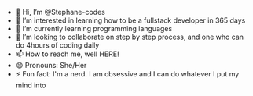 - 👋 Hi, I’m @Stephane-codes
- 👀 I’m interested in learning how to be a fullstack developer in 365 days
- 🌱 I’m currently learning programming languages
- 💞️ I’m looking to collaborate on step by step process, and one who can do 4hours of coding daily
- 📫 How to reach me, well HERE!
- 😄 Pronouns: She/Her
- ⚡ Fun fact: I'm a nerd. I am obsessive and I can do whatever I put my mind into

<!---
Stephane-codes/Stephane-codes is a ✨ special ✨ repository because its `README.md` (this file) appears on your GitHub profile.
You can click the Preview link to take a look at your changes.
--->
